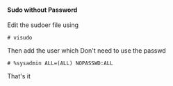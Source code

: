 #### Sudo without Password

Edit the sudoer file using 


```
# visudo
```

Then add the user which Don't need to use the passwd

```
# %sysadmin ALL=(ALL) NOPASSWD:ALL
```

That's it

